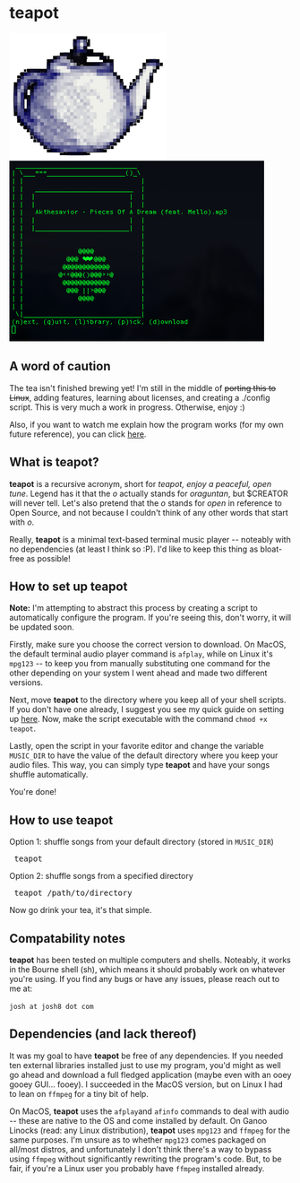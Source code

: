 # teapot
![Logo](images/teapot-logo-small.png) ![Screenshot](images/teapot-screenshot2.png)

## A word of caution
The tea isn't finished brewing yet! I'm still in the middle of ~~porting this to Linux~~, adding features, learning about licenses, and creating a ./config script. This is very much a work in progress. Otherwise, enjoy :)

Also, if you want to watch me explain how the program works (for my own future reference), you can click [here](https://youtu.be/EEDab9rvor4).

## What is teapot?
**teapot** is a recursive acronym, short for *teapot, enjoy a peaceful, open tune*. Legend has it that the *o* actually stands for *oraguntan*, but $CREATOR will never tell. Let's also pretend that the *o* stands for *open* in reference to Open Source, and not because I couldn't think of any other words that start with *o*.

Really, **teapot** is a minimal text-based terminal music player -- noteably with no dependencies (at least I think so :P). I'd like to keep this thing as bloat-free as possible!

## How to set up teapot
**Note:** I'm attempting to abstract this process by creating a script to automatically configure the program. If you're seeing this, don't worry, it will be updated soon.

Firstly, make sure you choose the correct version to download. On MacOS, the default terminal audio player command is `afplay`, while on Linux it's `mpg123` -- to keep you from manually substituting one command for the other depending on your system I went ahead and made two different versions.

Next, move **teapot** to the directory where you keep all of your shell scripts. If you don't have one already, I suggest you see my quick guide on setting up [here](https://github.com/joshnatis/shell-skriptz). Now, make the script executable with the command `chmod +x teapot`.

Lastly, open the script in your favorite editor and change the variable `MUSIC_DIR` to have the value of the default directory where you keep your audio files. This way, you can simply type **teapot** and have your songs shuffle automatically. 

You're done!

## How to use teapot
Option 1: shuffle songs from your default directory (stored in `MUSIC_DIR`)
<pre> teapot </pre>
Option 2: shuffle songs from a specified directory
<pre> teapot /path/to/directory </pre>
Now go drink your tea, it's that simple.


## Compatability notes
**teapot** has been tested on multiple computers and shells. Noteably, it works in the Bourne shell (sh), which means it should probably work on whatever you're using. If you find any bugs or have any issues, please reach out to me at:

`josh at josh8 dot com`

## Dependencies (and lack thereof)
It was my goal to have **teapot** be free of any dependencies. If you needed ten external libraries installed just to use my program, you'd might as well go ahead and download a full fledged application (maybe even with an ooey gooey GUI... fooey). I succeeded in the MacOS version, but on Linux I had to lean on `ffmpeg` for a tiny bit of help.

On MacOS, **teapot** uses the `afplay`and `afinfo` commands to deal with audio -- these are native to the OS and come installed by default. On Ganoo Linocks (read: any Linux distribution), **teapot** uses `mpg123` and `ffmpeg` for the same purposes. I'm unsure as to whether `mpg123` comes packaged on all/most distros, and unfortunately I don't think there's a way to bypass using `ffmpeg` without significantly rewriting the program's code. But, to be fair, if you're a Linux user you probably have `ffmpeg` installed already. 

